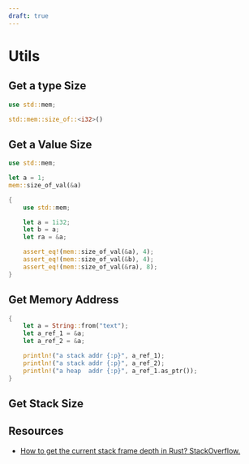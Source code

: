 ```yaml
---
draft: true
---
```


# Utils

## Get a type Size

```rust
use std::mem;

std::mem::size_of::<i32>()
```

## Get a Value Size

```rust
use std::mem;

let a = 1;
mem::size_of_val(&a)
```

```rust
{
    use std::mem;

    let a = 1i32;
    let b = a;
    let ra = &a;

    assert_eq!(mem::size_of_val(&a), 4);
    assert_eq!(mem::size_of_val(&b), 4);
    assert_eq!(mem::size_of_val(&ra), 8);
}
```

## Get Memory Address

```rust
{
    let a = String::from("text");
    let a_ref_1 = &a;
    let a_ref_2 = &a;

    println!("a stack addr {:p}", a_ref_1);
    println!("a stack addr {:p}", a_ref_2);
    println!("a heap  addr {:p}", a_ref_1.as_ptr());
}
```

## Get Stack Size

## Resources

* [How to get the current stack frame depth in Rust? StackOverflow.](https://stackoverflow.com/questions/69141478/how-to-get-the-current-stack-frame-depth-in-rust)
